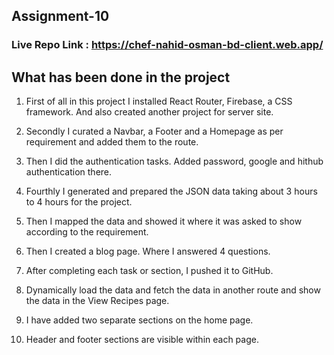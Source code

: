 ## Assignment-10

### Live Repo Link : <https://chef-nahid-osman-bd-client.web.app/>

## What has been done in the project

1. First of all in this project I installed React Router, Firebase, a CSS framework. And also created another project for server site.

2. Secondly I curated a Navbar, a Footer and a Homepage as per requirement and added them to the route.

3. Then I did the authentication tasks. Added password, google and hithub authentication there.

4. Fourthly I generated and prepared the JSON data taking about 3 hours to 4 hours for the project.

5. Then I mapped the data and showed it where it was asked to show according to the requirement.

6. Then I created a blog page. Where I answered 4 questions.

7. After completing each task or section, I pushed it to GitHub.

8. Dynamically load the data and fetch the data in another route and show the data in the View Recipes page.

9. I have added two separate sections on the home page.

10. Header and footer sections are visible within each page.
